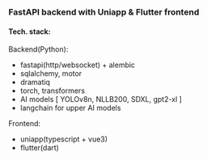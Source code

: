 ### FastAPI backend with Uniapp & Flutter frontend

#### Tech. stack:
Backend(Python):
- fastapi(http/websocket) + alembic
- sqlalchemy, motor
- dramatiq
- torch, transformers 
- AI models [ YOLOv8n, NLLB200, SDXL, gpt2-xl ]
- langchain for upper AI models

Frontend:
- uniapp(typescript + vue3)
- flutter(dart)

